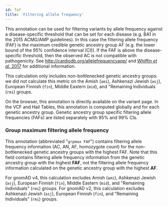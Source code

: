 ```yaml
---
id: faf
title: 'Filtering allele frequency'
---
```


This annotation can be used for filtering variants by allele frequency against a disease-specific threshold that can be set for each disease (e.g. BA1 in the 2015 ACMG/AMP guidelines). In this case the filtering allele frequency (FAF) is the maximum credible genetic ancestry group AF (e.g. the lower bound of the 95% confidence interval (CI)). If the FAF is above the disease-specific threshold, then the observed AC is not compatible with pathogenicity. See http://cardiodb.org/allelefrequencyapp/ and [Whiffin _et al._ 2017](https://www.nature.com/articles/gim201726) for additional information.

This calculation only includes non-bottlenecked genetic ancestry groups: we did not calculate this metric on the Amish (`ami`), Ashkenazi Jewish (`asj`), European Finnish (`fin`), Middle Eastern (`mid`), and "Remaining Individuals (`rmi`) groups.

On the browser, this annotation is directly available on the variant page. In the VCF and Hail Tables, this annotation is computed globally and for each genetic ancestry group. Genetic ancestry group specific filtering allele frequencies (FAFs) are listed separately with 95% and 99% CIs.

### <a name="grpmax"></a>Group maximum filtering allele frequency

This annotation (abbreviated "`grpmax FAF`") contains filtering allele frequency information (AC, AN, AF, homozygote count) for the non-bottlenecked genetic ancestry groups with the highest FAF. Note that this field contains filtering allele frequency information from the genetic ancestry group with the highest **FAF**, not the filtering allele frequency information calculated on the genetic ancestry group with the highest **AF**.

For gnomAD v4, this calculation excludes Amish (`ami`), Ashkenazi Jewish (`asj`), European Finnish (`fin`), Middle Eastern (`mid`), and "Remaining Individuals" (`rmi`) groups. For gnomAD v2, this calculation excludes Ashkenazi Jewish (`asj`), European Finnish (`fin`), and "Remaining Individuals" (`rmi`) groups.

